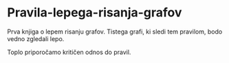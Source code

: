# Pravila-lepega-risanja-grafov

Prva knjiga o lepem risanju grafov. Tistega grafi, ki sledi tem pravilom, bodo vedno zgledali lepo.

Toplo priporočamo kritičen odnos do pravil.
